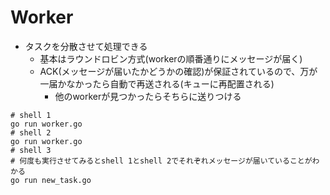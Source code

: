 # Worker

- タスクを分散させて処理できる
  - 基本はラウンドロビン方式(workerの順番通りにメッセージが届く)
  - ACK(メッセージが届いたかどうかの確認)が保証されているので、万が一届かなかったら自動で再送される(キューに再配置される)
    - 他のworkerが見つかったらそちらに送りつける

```shell
# shell 1
go run worker.go
# shell 2
go run worker.go
# shell 3
# 何度も実行させてみるとshell 1とshell 2でそれぞれメッセージが届いていることがわかる
go run new_task.go
```